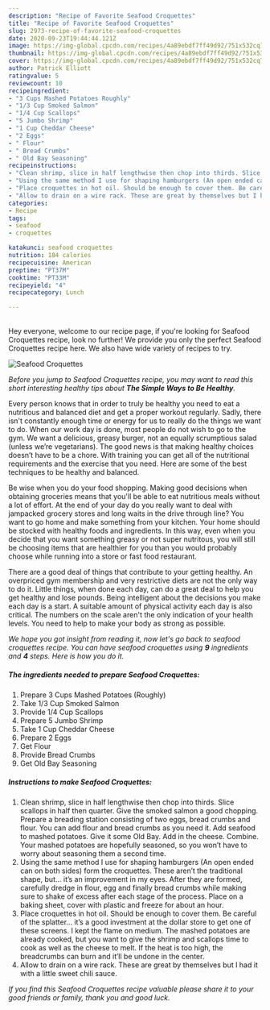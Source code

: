 ```yaml
---
description: "Recipe of Favorite Seafood Croquettes"
title: "Recipe of Favorite Seafood Croquettes"
slug: 2973-recipe-of-favorite-seafood-croquettes
date: 2020-09-23T19:44:44.121Z
image: https://img-global.cpcdn.com/recipes/4a89ebdf7ff49d92/751x532cq70/seafood-croquettes-recipe-main-photo.jpg
thumbnail: https://img-global.cpcdn.com/recipes/4a89ebdf7ff49d92/751x532cq70/seafood-croquettes-recipe-main-photo.jpg
cover: https://img-global.cpcdn.com/recipes/4a89ebdf7ff49d92/751x532cq70/seafood-croquettes-recipe-main-photo.jpg
author: Patrick Elliott
ratingvalue: 5
reviewcount: 10
recipeingredient:
- "3 Cups Mashed Potatoes Roughly"
- "1/3 Cup Smoked Salmon"
- "1/4 Cup Scallops"
- "5 Jumbo Shrimp"
- "1 Cup Cheddar Cheese"
- "2 Eggs"
- " Flour"
- " Bread Crumbs"
- " Old Bay Seasoning"
recipeinstructions:
- "Clean shrimp, slice in half lengthwise then chop into thirds. Slice scallops in half then quarter. Give the smoked salmon a good chopping. Prepare a breading station consisting of two eggs, bread crumbs and flour. You can add flour and bread crumbs as you need it. Add seafood to mashed potatoes. Give it some Old Bay. Add in the cheese. Combine. Your mashed potatoes are hopefully seasoned, so you won’t have to worry about seasoning them a second time."
- "Using the same method I use for shaping hamburgers (An open ended can on both sides) form the croquettes. These aren’t the traditional shape, but... it’s an improvement in my eyes. After they are formed, carefully dredge in flour, egg and finally bread crumbs while making sure to shake of excess after each stage of the process. Place on a baking sheet, cover with plastic and freeze for about an hour."
- "Place croquettes in hot oil. Should be enough to cover them. Be careful of the splatter... it’s a good investment at the dollar store to get one of these screens. I kept the flame on medium. The mashed potatoes are already cooked, but you want to give the shrimp and scallops time to cook as well as the cheese to melt. If the heat is too high, the breadcrumbs can burn and it’ll be undone in the center."
- "Allow to drain on a wire rack. These are great by themselves but I had it with a little sweet chili sauce."
categories:
- Recipe
tags:
- seafood
- croquettes

katakunci: seafood croquettes 
nutrition: 184 calories
recipecuisine: American
preptime: "PT37M"
cooktime: "PT33M"
recipeyield: "4"
recipecategory: Lunch

---
```

<br>
Hey everyone, welcome to our recipe page, if you're looking for Seafood Croquettes recipe, look no further! We provide you only the perfect Seafood Croquettes recipe here. We also have wide variety of recipes to try.
<br>


![Seafood Croquettes](https://img-global.cpcdn.com/recipes/4a89ebdf7ff49d92/751x532cq70/seafood-croquettes-recipe-main-photo.jpg)

<i>Before you jump to Seafood Croquettes recipe, you may want to read this short interesting healthy tips about <strong>The Simple Ways to Be Healthy</strong>.</i>

Every person knows that in order to truly be healthy you need to eat a nutritious and balanced diet and get a proper workout regularly. Sadly, there isn't constantly enough time or energy for us to really do the things we want to do. When our work day is done, most people do not wish to go to the gym. We want a delicious, greasy burger, not an equally scrumptious salad (unless we’re vegetarians). The good news is that making healthy choices doesn’t have to be a chore. With training you can get all of the nutritional requirements and the exercise that you need. Here are some of the best techniques to be healthy and balanced.

Be wise when you do your food shopping. Making good decisions when obtaining groceries means that you'll be able to eat nutritious meals without a lot of effort. At the end of your day do you really want to deal with jampacked grocery stores and long waits in the drive through line? You want to go home and make something from your kitchen. Your home should be stocked with healthy foods and ingredients. In this way, even when you decide that you want something greasy or not super nutritous, you will still be choosing items that are healthier for you than you would probably choose while running into a store or fast food restaurant.

There are a good deal of things that contribute to your getting healthy. An overpriced gym membership and very restrictive diets are not the only way to do it. Little things, when done each day, can do a great deal to help you get healthy and lose pounds. Being intelligent about the decisions you make each day is a start. A suitable amount of physical activity each day is also critical. The numbers on the scale aren't the only indication of your health levels. You need to help to make your body as strong as possible. 


<i>We hope you got insight from reading it, now let's go back to seafood croquettes recipe. You can have seafood croquettes using <strong>9</strong> ingredients and <strong>4</strong> steps. Here is how you do it.
</i>

##### The ingredients needed to prepare Seafood Croquettes:

1. Prepare 3 Cups Mashed Potatoes (Roughly)
1. Take 1/3 Cup Smoked Salmon
1. Provide 1/4 Cup Scallops
1. Prepare 5 Jumbo Shrimp
1. Take 1 Cup Cheddar Cheese
1. Prepare 2 Eggs
1. Get  Flour
1. Provide  Bread Crumbs
1. Get  Old Bay Seasoning


##### Instructions to make Seafood Croquettes:

1. Clean shrimp, slice in half lengthwise then chop into thirds. Slice scallops in half then quarter. Give the smoked salmon a good chopping. Prepare a breading station consisting of two eggs, bread crumbs and flour. You can add flour and bread crumbs as you need it. Add seafood to mashed potatoes. Give it some Old Bay. Add in the cheese. Combine. Your mashed potatoes are hopefully seasoned, so you won’t have to worry about seasoning them a second time.
1. Using the same method I use for shaping hamburgers (An open ended can on both sides) form the croquettes. These aren’t the traditional shape, but... it’s an improvement in my eyes. After they are formed, carefully dredge in flour, egg and finally bread crumbs while making sure to shake of excess after each stage of the process. Place on a baking sheet, cover with plastic and freeze for about an hour.
1. Place croquettes in hot oil. Should be enough to cover them. Be careful of the splatter... it’s a good investment at the dollar store to get one of these screens. I kept the flame on medium. The mashed potatoes are already cooked, but you want to give the shrimp and scallops time to cook as well as the cheese to melt. If the heat is too high, the breadcrumbs can burn and it’ll be undone in the center.
1. Allow to drain on a wire rack. These are great by themselves but I had it with a little sweet chili sauce.


<i>If you find this Seafood Croquettes recipe valuable please share it to your good friends or family, thank you and good luck.</i>
